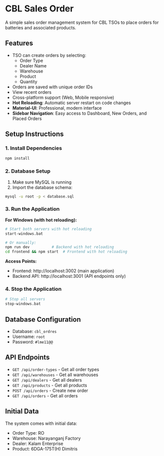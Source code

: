 # CBL Sales Order

A simple sales order management system for CBL TSOs to place orders for batteries and associated products.

## Features

- TSO can create orders by selecting:
  - Order Type
  - Dealer Name
  - Warehouse
  - Product
  - Quantity
- Orders are saved with unique order IDs
- View recent orders
- Cross-platform support (Web, Mobile responsive)
- **Hot Reloading**: Automatic server restart on code changes
- **Material-UI**: Professional, modern interface
- **Sidebar Navigation**: Easy access to Dashboard, New Orders, and Placed Orders

## Setup Instructions

### 1. Install Dependencies
```bash
npm install
```

### 2. Database Setup
1. Make sure MySQL is running
2. Import the database schema:
```bash
mysql -u root -p < database.sql
```

### 3. Run the Application

**For Windows (with hot reloading):**
```bash
# Start both servers with hot reloading
start-windows.bat

# Or manually:
npm run dev          # Backend with hot reloading
cd frontend && npm start  # Frontend with hot reloading
```

**Access Points:**
- Frontend: http://localhost:3002 (main application)
- Backend API: http://localhost:3001 (API endpoints only)

### 4. Stop the Application
```bash
# Stop all servers
stop-windows.bat
```

## Database Configuration

- Database: `cbl_ordres`
- Username: `root`
- Password: `#lme11@@`

## API Endpoints

- `GET /api/order-types` - Get all order types
- `GET /api/warehouses` - Get all warehouses
- `GET /api/dealers` - Get all dealers
- `GET /api/products` - Get all products
- `POST /api/orders` - Create new order
- `GET /api/orders` - Get all orders

## Initial Data

The system comes with initial data:
- Order Type: RO
- Warehouse: Narayanganj Factory
- Dealer: Kalam Enterprise
- Product: 6DGA-175T(H) Dimitris

